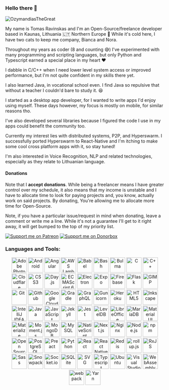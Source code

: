 ### Hello there 👋

![OzymandiasTheGreat](https://komarev.com/ghpvc/?username=ozymandiasthegreat&label=Profile%20views&color=0e75b6&style=flat)



My name is Tomas Ravinskas and I'm an Open-Source/freelance developer based in Kaunas, Lithuania 🇱🇹 Northern Europe 🥶
While it's cold here, I have two cats to keep me company, Bianca and Nora.

Throughout my years as coder (8 and counting 😅) I've experimented with many programming and scripting languages,
but only Python and Typescript earned a special place in my heart ❤️

I dabble in C/C++ when I need lower level system access or improved performance, but I'm not quite confident in my skills there yet.

I also learned Java, in vocational school even. I find Java so repulsive that without a teacher I couldn'd bare to study it. 😆

I started as a desktop app developer, for I wanted to write apps I'd enjoy using myself. These days however, my focus is mostly on
mobile, for similar reasons tho.

I've also developed several libraries because I figured the code I use in my apps could benefit the community too.

Currently my interest lies with distributed systems, P2P, and Hyperswarm.
I successfully ported Hyperswarm to React-Native and I'm itching to make some cool cross platform apps with it, so stay tuned!

I'm also interested in Voice Recognition, NLP and related technologies, especially as they relate to Lithuanian language.

#### Donations

Note that I **accept donations**. While being a freelancer means I have greater control over my schedule, it also means that my income is unstable and I have to allocate time to look for paying
projects and, you know, actually work on said projects.
By donating, You're allowing me to allocate more time for Open-Source.

Note, if you have a particular issue/request in mind when donating, leave a comment or write me a line.
While it's not a guarantee I'll get to it right away,
it will get bumped to the top of my priority list.

[![Support me on Patreon](https://img.shields.io/endpoint.svg?url=https%3A%2F%2Fshieldsio-patreon.vercel.app%2Fapi%3Fusername%3Dozymandias%26type%3Dpledges&style=for-the-badge)](https://patreon.com/ozymandias)
[![Support me on Donorbox](https://donorbox.org/images/png-donate/button-medium-blue.png)](https://donorbox.org/tomasrav-open-source-development)


### Languages and Tools:

<p align="center"><a href="https://www.adobe.com/products/photoshop.html" title="Adobe Photoshop"><img src="https://github.com/get-icon/geticon/raw/master/icons/adobe-photoshop.svg" alt="Adobe Photoshop" width="48" height="48" /></a> <a href="https://www.android.com/" title="Android"><img src="https://github.com/get-icon/geticon/raw/master/icons/android-icon.svg" alt="Android" width="48" height="48" /></a> <a href="https://angular.io/" title="Angular"><img src="https://github.com/get-icon/geticon/raw/master/icons/angular-icon.svg" alt="Angular" width="48" height="48" /></a> <a href="https://aws.amazon.com/lambda/" title="AWS Lambda"><img src="https://github.com/get-icon/geticon/raw/master/icons/aws-lambda.svg" alt="AWS Lambda" width="48" height="48" /></a> <a href="https://babeljs.io/" title="Babel"><img src="https://github.com/get-icon/geticon/raw/master/icons/babel.svg" alt="Babel" width="48" height="48" /></a> <a href="https://www.gnu.org/software/bash/" title="Bash"><img src="https://github.com/get-icon/geticon/raw/master/icons/bash.svg" alt="Bash" width="48" height="48" /></a> <a href="https://bulma.io/" title="Bulma"><img src="https://github.com/get-icon/geticon/raw/master/icons/bulma.svg" alt="Bulma" width="48" height="48" /></a> <a href="https://en.wikipedia.org/wiki/C_(programming_language)" title="C"><img src="https://github.com/get-icon/geticon/raw/master/icons/c.svg" alt="C" width="48" height="48" /></a> <a href="https://isocpp.org/" title="C++"><img src="https://github.com/get-icon/geticon/raw/master/icons/c-plusplus.svg" alt="C++" width="48" height="48" /></a> <a href="https://www.cloudflare.com/" title="Cloudflare"><img src="https://github.com/get-icon/geticon/raw/master/icons/cloudflare.svg" alt="Cloudflare" width="48" height="48" /></a> <a href="https://www.w3.org/TR/CSS/" title="CSS3"><img src="https://github.com/get-icon/geticon/raw/master/icons/css-3.svg" alt="CSS3" width="48" height="48" /></a> <a href="https://day.js.org/" title="Day.js"><img src="https://github.com/get-icon/geticon/raw/master/icons/day-js.svg" alt="Day.js" width="48" height="48" /></a> <a href="https://tc39.es/ecma262/" title="ECMAScript 6"><img src="https://github.com/get-icon/geticon/raw/master/icons/es6.svg" alt="ECMAScript 6" width="48" height="48" /></a> <a href="https://www.electronjs.org/" title="Electron"><img src="https://github.com/get-icon/geticon/raw/master/icons/electron.svg" alt="Electron" width="48" height="48" /></a> <a href="https://expo.io/" title="Expo"><img src="https://github.com/get-icon/geticon/raw/master/icons/expo.svg" alt="Expo" width="48" height="48" /></a> <a href="https://www.firebase.com/" title="Firebase"><img src="https://github.com/get-icon/geticon/raw/master/icons/firebase.svg" alt="Firebase" width="48" height="48" /></a> <a href="https://flask.pocoo.org/" title="Flask"><img src="https://github.com/get-icon/geticon/raw/master/icons/flask.svg" alt="Flask" width="48" height="48" /></a> <a href="https://www.gimp.org/" title="GIMP"><img src="https://github.com/get-icon/geticon/raw/master/icons/gimp.svg" alt="GIMP" width="48" height="48" /></a> <a href="https://git-scm.com/" title="Git"><img src="https://github.com/get-icon/geticon/raw/master/icons/git-icon.svg" alt="Git" width="48" height="48" /></a> <a href="https://github.com/" title="Github"><img src="https://github.com/get-icon/geticon/raw/master/icons/github-icon.svg" alt="Github" width="48" height="48" /></a> <a href="https://cloud.google.com/functions/" title="Google Cloud Functions"><img src="https://github.com/get-icon/geticon/raw/master/icons/google-cloud-functions.svg" alt="Google Cloud Functions" width="48" height="48" /></a> <a href="https://gradle.org/" title="Gradle"><img src="https://github.com/get-icon/geticon/raw/master/icons/gradle.svg" alt="Gradle" width="48" height="48" /></a> <a href="https://graphql.org/" title="GraphQL"><img src="https://github.com/get-icon/geticon/raw/master/icons/graphql.svg" alt="GraphQL" width="48" height="48" /></a> <a href="https://gunicorn.org/" title="Gunicorn"><img src="https://github.com/get-icon/geticon/raw/master/icons/gunicorn.svg" alt="Gunicorn" width="48" height="48" /></a> <a href="https://www.heroku.com/" title="Heroku"><img src="https://github.com/get-icon/geticon/raw/master/icons/heroku-icon.svg" alt="Heroku" width="48" height="48" /></a> <a href="https://www.w3.org/TR/html5/" title="HTML5"><img src="https://github.com/get-icon/geticon/raw/master/icons/html-5.svg" alt="HTML5" width="48" height="48" /></a> <a href="https://inkscape.org/" title="Inkscape"><img src="https://github.com/get-icon/geticon/raw/master/icons/inkscape.svg" alt="Inkscape" width="48" height="48" /></a> <a href="https://www.jetbrains.com/idea/" title="IntelliJ IDEA"><img src="https://github.com/get-icon/geticon/raw/master/icons/intellij-idea.svg" alt="IntelliJ IDEA" width="48" height="48" /></a> <a href="https://www.java.com/" title="Java"><img src="https://github.com/get-icon/geticon/raw/master/icons/java.svg" alt="Java" width="48" height="48" /></a> <a href="https://developer.mozilla.org/en-US/docs/Web/JavaScript" title="JavaScript"><img src="https://github.com/get-icon/geticon/raw/master/icons/javascript.svg" alt="JavaScript" width="48" height="48" /></a> <a href="https://jekyllrb.com/" title="Jekyll"><img src="https://github.com/get-icon/geticon/raw/master/icons/jekyll.svg" alt="Jekyll" width="48" height="48" /></a> <a href="https://jestjs.io/" title="Jest"><img src="https://github.com/get-icon/geticon/raw/master/icons/jest.svg" alt="Jest" width="48" height="48" /></a> <a href="https://github.com/google/leveldb" title="LevelDB"><img src="https://github.com/get-icon/geticon/raw/master/icons/leveldb.svg" alt="LevelDB" width="48" height="48" /></a> <a href="https://www.libreoffice.org/" title="LibreOffice"><img src="https://github.com/get-icon/geticon/raw/master/icons/libreoffice-icon.svg" alt="LibreOffice" width="48" height="48" /></a> <a href="https://mariadb.org/" title="MariaDB"><img src="https://github.com/get-icon/geticon/raw/master/icons/mariadb-icon.svg" alt="MariaDB" width="48" height="48" /></a> <a href="https://material-ui.com/" title="Material UI"><img src="https://github.com/get-icon/geticon/raw/master/icons/material-ui.svg" alt="Material UI" width="48" height="48" /></a> <a href="https://materializecss.com/" title="Materialize"><img src="https://github.com/get-icon/geticon/raw/master/icons/materializecss.svg" alt="Materialize" width="48" height="48" /></a> <a href="https://momentjs.com/" title="Moment.js"><img src="https://github.com/get-icon/geticon/raw/master/icons/momentjs.svg" alt="Moment.js" width="48" height="48" /></a> <a href="https://www.mongodb.org/" title="MongoDB"><img src="https://github.com/get-icon/geticon/raw/master/icons/mongodb-icon.svg" alt="MongoDB" width="48" height="48" /></a> <a href="https://dev.mysql.com/" title="MySQL"><img src="https://github.com/get-icon/geticon/raw/master/icons/mysql.svg" alt="MySQL" width="48" height="48" /></a> <a href="https://www.nativescript.org/" title="NativeScript"><img src="https://github.com/get-icon/geticon/raw/master/icons/nativescript.svg" alt="NativeScript" width="48" height="48" /></a> <a href="https://nextjs.org/" title="Next.js"><img src="https://github.com/get-icon/geticon/raw/master/icons/nextjs-icon.svg" alt="Next.js" width="48" height="48" /></a> <a href="https://www.nginx.com/" title="Nginx"><img src="https://github.com/get-icon/geticon/raw/master/icons/nginx-icon.svg" alt="Nginx" width="48" height="48" /></a> <a href="https://nodejs.org/" title="Node.js"><img src="https://github.com/get-icon/geticon/raw/master/icons/nodejs-icon.svg" alt="Node.js" width="48" height="48" /></a> <a href="https://www.npmjs.com/" title="npm"><img src="https://github.com/get-icon/geticon/raw/master/icons/npm.svg" alt="npm" width="48" height="48" /></a> <a href="https://opensource.org/" title="Open Source Initiative"><img src="https://github.com/get-icon/geticon/raw/master/icons/opensource.svg" alt="Open Source Initiative" width="48" height="48" /></a> <a href="https://www.postgresql.org/" title="PostgreSQL"><img src="https://github.com/get-icon/geticon/raw/master/icons/postgresql.svg" alt="PostgreSQL" width="48" height="48" /></a> <a href="https://preactjs.com/" title="Preact"><img src="https://github.com/get-icon/geticon/raw/master/icons/preact.svg" alt="Preact" width="48" height="48" /></a> <a href="https://www.python.org/" title="Python"><img src="https://github.com/get-icon/geticon/raw/master/icons/python.svg" alt="Python" width="48" height="48" /></a> <a href="https://reactjs.org/" title="React"><img src="https://github.com/get-icon/geticon/raw/master/icons/react.svg" alt="React" width="48" height="48" /></a> <a href="https://reactnative.dev/" title="React Native"><img src="https://github.com/get-icon/geticon/raw/master/icons/react.svg" alt="React Native" width="48" height="48" /></a> <a href="https://redis.io/" title="Redis"><img src="https://github.com/get-icon/geticon/raw/master/icons/redis.svg" alt="Redis" width="48" height="48" /></a> <a href="https://rollupjs.org/" title="rollup.js"><img src="https://github.com/get-icon/geticon/raw/master/icons/rollup.svg" alt="rollup.js" width="48" height="48" /></a> <a href="https://rxjs.dev/" title="RxJS"><img src="https://github.com/get-icon/geticon/raw/master/icons/reactivex.svg" alt="RxJS" width="48" height="48" /></a> <a href="https://sass-lang.com/" title="Sass"><img src="https://github.com/get-icon/geticon/raw/master/icons/sass.svg" alt="Sass" width="48" height="48" /></a> <a href="https://www.snowpack.dev/" title="Snowpack"><img src="https://github.com/get-icon/geticon/raw/master/icons/snowpack.svg" alt="Snowpack" width="48" height="48" /></a> <a href="https://socket.io/" title="Socket.io"><img src="https://github.com/get-icon/geticon/raw/master/icons/socket.io.svg" alt="Socket.io" width="48" height="48" /></a> <a href="https://www.sqlite.org/" title="SQLite"><img src="https://github.com/get-icon/geticon/raw/master/icons/sqlite.svg" alt="SQLite" width="48" height="48" /></a> <a href="https://www.w3.org/Graphics/SVG/" title="SVG"><img src="https://github.com/get-icon/geticon/raw/master/icons/svg.svg" alt="SVG" width="48" height="48" /></a> <a href="https://www.typescriptlang.org/" title="Typescript"><img src="https://github.com/get-icon/geticon/raw/master/icons/typescript-icon.svg" alt="Typescript" width="48" height="48" /></a> <a href="https://www.ubuntu.com/" title="Ubuntu"><img src="https://github.com/get-icon/geticon/raw/master/icons/ubuntu.svg" alt="Ubuntu" width="48" height="48" /></a> <a href="https://code.visualstudio.com/" title="Visual Studio Code"><img src="https://github.com/get-icon/geticon/raw/master/icons/visual-studio-code.svg" alt="Visual Studio Code" width="48" height="48" /></a> <a href="https://webassembly.org/" title="WebAssembly"><img src="https://github.com/get-icon/geticon/raw/master/icons/webassembly.svg" alt="WebAssembly" width="48" height="48" /></a> <a href="https://webpack.js.org/" title="webpack"><img src="https://github.com/get-icon/geticon/raw/master/icons/webpack.svg" alt="webpack" width="48" height="48" /></a> <a href="https://yarnpkg.com/" title="Yarn"><img src="https://github.com/get-icon/geticon/raw/master/icons/yarn.svg" alt="Yarn" width="48" height="48" /></a></p>
